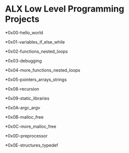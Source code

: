 # ALX Low Level Programming Projects

*0x00-hello_world

*0x01-variables_if_else_while

*0x02-functions_nested_loops

*0x03-debugging

*0x04-more_functions_nested_loops

*0x05-pointers_arrays_strings

*0x08-recursion

*0x09-static_libraries

*0x0A-argc_argv

*0x0B-malloc_free

*0x0C-more_malloc_free

*0x0D-preprocessor

*0x0E-structures_typedef
